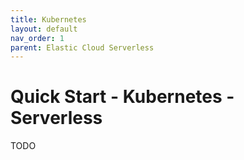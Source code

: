 ```yaml
---
title: Kubernetes
layout: default
nav_order: 1
parent: Elastic Cloud Serverless
---
```


# Quick Start - Kubernetes - Serverless

TODO